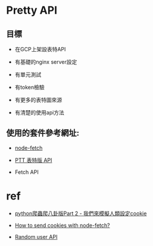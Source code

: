 # Pretty API


## 目標
* 在GCP上架設表特API

* 有基礎的nginx server設定

* 有單元測試

* 有token檢驗

* 有更多的表特圖來源

* 有清楚的使用api方法

## 使用的套件參考網址:

* [node-fetch](https://github.com/bitinn/node-fetch)

* [PTT 表特版 API](https://ithelp.ithome.com.tw/articles/10191505)
 
* Fetch API

# ref
* [python爬蟲爬八卦版Part 2 - 我們來模擬人類設定cookie](http://aweiho2015.pixnet.net/blog/post/9545861-python%E7%88%AC%E8%9F%B2%E7%88%AC%E5%85%AB%E5%8D%A6%E7%89%88part-2---%E6%88%91%E5%80%91%E4%BE%86%E6%A8%A1%E6%93%AC%E4%BA%BA%E9%A1%9E%E8%A8%AD%E5%AE%9A)
* [How to send cookies with node-fetch?](https://stackoverflow.com/questions/34815845/how-to-send-cookies-with-node-fetch)

* [Random user API](https://randomuser.me/)